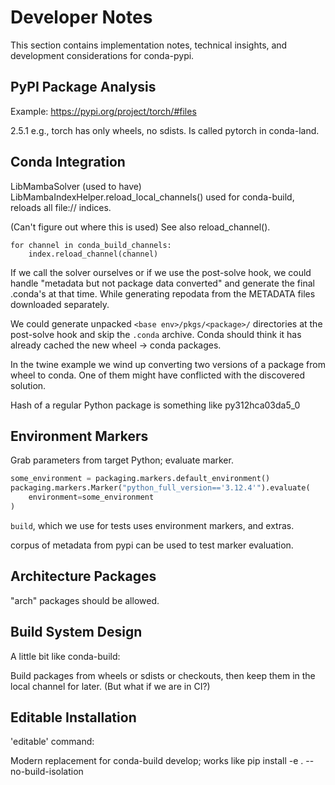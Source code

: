 # Developer Notes

This section contains implementation notes, technical insights, and development considerations for conda-pypi.

## PyPI Package Analysis

Example: https://pypi.org/project/torch/#files

2.5.1 e.g., torch has only wheels, no sdists. Is called pytorch in conda-land.

## Conda Integration

LibMambaSolver (used to have) LibMambaIndexHelper.reload_local_channels() used
for conda-build, reloads all file:// indices.

(Can't figure out where this is used) See also reload_channel().

```
for channel in conda_build_channels:
    index.reload_channel(channel)
```

If we call the solver ourselves or if we use the post-solve hook, we could
handle "metadata but not package data converted" and generate the final .conda's
at that time. While generating repodata from the METADATA files downloaded
separately.

We could generate unpacked `<base env>/pkgs/<package>/` directories at the
post-solve hook and skip the `.conda` archive. Conda should think it has already
cached the new wheel -> conda packages.

In the twine example we wind up converting two versions of a package from wheel
to conda. One of them might have conflicted with the discovered solution.

Hash of a regular Python package is something like py312hca03da5_0

## Environment Markers

Grab parameters from target Python; evaluate marker.

```python
some_environment = packaging.markers.default_environment()
packaging.markers.Marker("python_full_version=='3.12.4'").evaluate(
    environment=some_environment
)
```

`build`, which we use for tests uses environment markers, and extras.

corpus of metadata from pypi can be used to test marker evaluation.

## Architecture Packages

"arch" packages should be allowed.

## Build System Design

A little bit like conda-build:

Build packages from wheels or sdists or checkouts, then keep them in the local
channel for later. (But what if we are in CI?)

## Editable Installation

'editable' command:

Modern replacement for conda-build develop; works like pip install -e . --no-build-isolation
